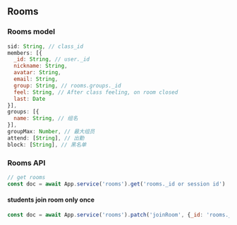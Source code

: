 

## Rooms

### Rooms model
```js
sid: String, // class_id
members: [{
  _id: String, // user._id
  nickname: String,
  avatar: String,
  email: String,
  group: String, // rooms.groups._id
  feel: String, // After class feeling, on room closed
  last: Date
}],
groups: [{
  name: String, // 组名
}],
groupMax: Number, // 最大组员
attend: [String], // 出勤
block: [String], // 黑名单
```

### Rooms API
```js
// get rooms
const doc = await App.service('rooms').get('rooms._id or session id')
```

#### students join room only once
```js
const doc = await App.service('rooms').patch('joinRoom', {_id: 'rooms._id'})
```